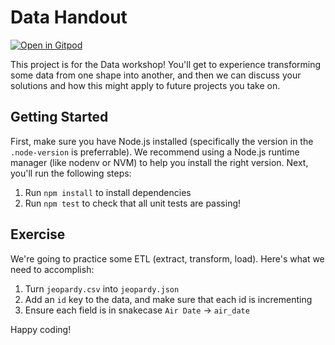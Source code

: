 # Data Handout

[![Open in Gitpod](https://gitpod.io/button/open-in-gitpod.svg)](https://gitpod.io/#https://github.com/engineerkit/data-handout)

This project is for the Data workshop! You'll get to experience transforming some data from one shape into another, and then we can discuss your solutions and how this might apply to future projects you take on.

## Getting Started

First, make sure you have Node.js installed (specifically the version in the `.node-version` is preferrable). We recommend using a Node.js runtime manager (like nodenv or NVM) to help you install the right version. Next, you'll run the following steps:

1. Run `npm install` to install dependencies
2. Run `npm test` to check that all unit tests are passing!

## Exercise

We're going to practice some ETL (extract, transform, load). Here's what we need to accomplish:

1. Turn `jeopardy.csv` into `jeopardy.json`
2. Add an `id` key to the data, and make sure that each id is incrementing
3. Ensure each field is in snakecase `Air Date` -> `air_date`

Happy coding!
